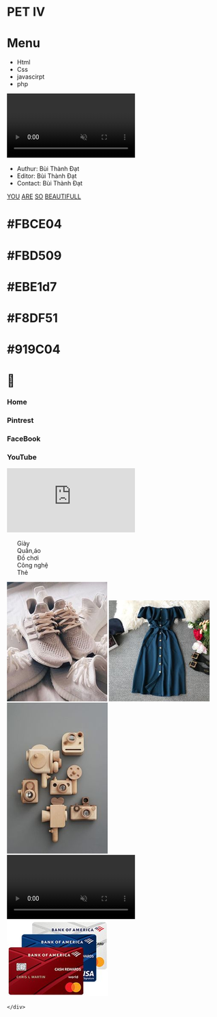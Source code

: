 <html lang="vi">

<head>
    <meta charset="UTF-8">
    <meta name="viewport" content="width=device-width, initial-scale=1">
    <link href="https://fonts.googleapis.com/icon?family=Material+Icons" rel="stylesheet">
    <link rel="stylesheet" href="style.css">
    <link rel="stylesheet" href="page-1.css">
    <link rel="stylesheet" href="navbar.css">
    <link rel="stylesheet" href="ModePhone.css">
    <title>Pet IV</title>
</head>

<body style="margin: 0px;display: flex;flex-wrap: wrap;">
    <div class="page-1">
        <div class="header">
            <h1> PET IV </h1>
        </div>
        <div class="body">
            <div class="menu">
                <h1> Menu </h1>
                <ul>
                    <li>Html</li>
                    <li>Css</li>
                    <li>javascirpt</li>
                    <li>php</li>
                </ul>
            </div>
            <div class="contain">
                <video autoplay muted loop src="https://universe-meeps.leagueoflegends.com/v1/assets/videos/odyssey-hero.webm"
                    type="video/mp4" autoplay></video>
            </div>
        </div>
        <div class="footer">
            <ul>
                <li>Authur:<span> Bùi Thành Đạt</span> </li>
                <li>Editor:<span> Bùi Thành Đạt</span> </li>
                <li>Contact:<span> Bùi Thành Đạt</span> </li>
            </ul>
        </div>
    </div>
    <div class="navbar">
        <div class="sweet">
            <a href="http://" id="YOU">YOU</a>
            <a href="http://" id="ARE"> ARE</a>
            <a href="http://" id="SO">SO</a>
            <a href="http://" iq=BEAUTIFULL>BEAUTIFULL</a>
        </div>
        <div class="flex">
            <div class="table_color">
                <div id="fbce04">
                    <h1>#FBCE04</h1>
                </div>
                <div id="fbd509">
                    <h1>#FBD509</h1>
                </div>
                <div id="ebe1d7">
                    <h1>#EBE1d7</h1>
                </div>
                <div id="f8df51">
                    <h1>#F8DF51</h1>
                </div>
                <div id="c04">
                    <h1>#919C04</h1>
                </div>
            </div>
            <div class="menuB">
                <h1 class="material-icons" onclick="menuB()">&#xe5d2;</h1>
                <h3>Home</h3>
                <h3>Pintrest</h3>
                <h3>FaceBook</h3>
                <h3>YouTube</h3>
            </div>
            <div class="iframe">
                <iframe src="https://mangaplus.shueisha.co.jp/titles/100020" frameborder="0"></iframe>
            </div>
        </div>
    </div>
    <div class="ModePhone">         
        <div class="navbarPhone"></div>
        <div class="containPhone">
            <div class="menuPhone">
                <ul style="list-style-type: none;">
                    <li>Giày</li>
                    <li>Quần,áo</li>
                    <li>Đồ chơi</li>
                    <li>Công nghệ</li>
                    <li>Thẻ</li>
                </ul>
            </div>
            <div class="merchandise">
                <img src="boost.jpg" alt="boost">
                <img src="dress.jpg" alt="dress">
                <img src="toy.jpg" alt="toy">
                <video src="phone.mp4" autoplay  loop muted></video>
                <img src="card.jpg" alt="card">
            </div>
        </div>
        
    </div>
  <div id="fb-root"></div>
<script async defer crossorigin="anonymous" src="https://connect.facebook.net/vi_VN/sdk.js#xfbml=1&version=v6.0&appId=2477828602276902&autoLogAppEvents=1"></script>
    <script src="pet.js"></script>
    <div class="fb-comments" data-href="https://freshervn.github.io/fresher.github.io/" data-width="" data-numposts="5"></div>
    <script src="javaxcriptmenuB.js"></script>
</body>

</html>
